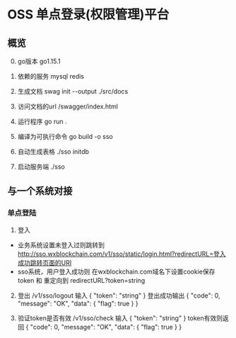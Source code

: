 # OSS 单点登录(权限管理)平台

## 概览
0. go版本
go1.15.1

1. 依赖的服务
mysql
redis

2. 生成文档
swag init --output ./src/docs

3. 访问文档的url
/swagger/index.html

4. 运行程序
go run .

5. 编译为可执行命令
go build -o sso

5. 自动生成表格
./sso initdb

6. 启动服务端
./sso
## 与一个系统对接
### 单点登陆
1. 登入
  - 业务系统设置未登入过则跳转到 http://sso.wxblockchain.com/v1/sso/static/login.html?redirectURL=登入成功跳转页面的URI
  - sso系统，用户登入成功则 在wxblockchain.com域名下设置cookie保存token 和 重定向到 redirectURL?token=string

2. 登出
/v1/sso/logout
输入
{
  "token": "string"
}
登出成功输出
{
  "code": 0,
  "message": "OK",
  "data": {
    "flag": true
  }
}

3. 验证token是否有效
/v1/sso/check
输入
{
  "token": "string"
}
token有效则返回 
{
  "code": 0,
  "message": "OK",
  "data": {
    "flag": true
  }
}

